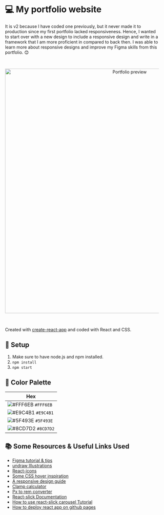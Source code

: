 # 💻 My portfolio website

It is v2 because I have coded one previously, but it never made it to production since my first portfolio lacked responsiveness. Hence, I wanted to start over with a new design to include a responsive design and write in a framework that I am more proficient in compared to back then. I was able to learn more about responsive designs and improve my Figma skills from this portfolio. 😊

<p>&nbsp</p>
<p align="center">
  <img src="https://github.com/lisa7012/portfolio_v2/assets/71042901/bf48b764-5e9e-4cbe-97dc-b1069a41e890" width="800" alt="Portfolio preview"/>
</p>  
<p>&nbsp</p>

Created with [create-react-app](https://create-react-app.dev/) and coded with React and CSS.

## 🔧 Setup
1. Make sure to have node.js and npm installed.
2. `npm install`
3. `npm start`

## 🎨 Color Palette
| Hex                                                                |
| ------------------------------------------------------------------ |
| ![#FFF6EB](https://via.placeholder.com/10/FFF6EB?text=+) `#FFF6EB` |
| ![#E9C4B1](https://via.placeholder.com/10/E9C4B1?text=+) `#E9C4B1` |
| ![#5F493E](https://via.placeholder.com/10/5F493E?text=+) `#5F493E` |
| ![#8CD7D2](https://via.placeholder.com/10/8CD7D2?text=+) `#8CD7D2` |

## 📚 Some Resources & Useful Links Used
+ [Figma tutorial & tips](https://www.youtube.com/watch?v=HZuk6Wkx_Eg&pp=ygUSd2Vic2l0ZSB3aXRoIGZpZ21h)
+ [undraw Illustrations](https://undraw.co/illustrations)
+ [React-icons](https://react-icons.github.io/react-icons/)
+ [Some CSS hover inspiration](https://www.sliderrevolution.com/resources/css-link-hover-effects/)
+ [A responsive design guide](https://ishadeed.com/article/responsive-design/)
+ [Clamp calculator](https://clamp.vittoretrivi.dev/)
+ [Px to rem converter](https://nekocalc.com/px-to-rem-converter)
+ [React-slick Documentation](https://react-slick.neostack.com/docs/get-started)
+ [How to use react-slick carousel Tutorial](https://www.youtube.com/watch?v=FLt2TveqHQM)
+ [How to deploy react app on github pages](https://blog.logrocket.com/deploying-react-apps-github-pages/)
